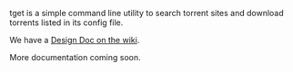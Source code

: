 tget is a simple command line utility to search torrent sites and download torrents listed in its config file.

We have a [Design Doc on the wiki](https://github.com/jeffWelling/tget/wiki/Design-Doc).

More documentation coming soon.
